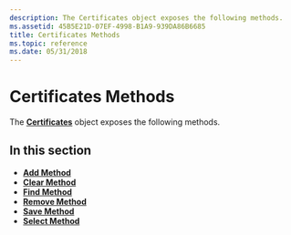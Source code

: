 ```yaml
---
description: The Certificates object exposes the following methods.
ms.assetid: 45B5E21D-07EF-4998-B1A9-939DA86B6685
title: Certificates Methods
ms.topic: reference
ms.date: 05/31/2018
---
```


# Certificates Methods

The [**Certificates**](certificates.md) object exposes the following methods.

## In this section

-   [**Add Method**](certificates-add.md)
-   [**Clear Method**](certificates-clear.md)
-   [**Find Method**](certificates-find.md)
-   [**Remove Method**](certificates-remove.md)
-   [**Save Method**](certificates-save.md)
-   [**Select Method**](certificates-select.md)

 

 



